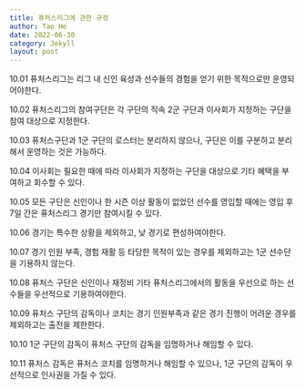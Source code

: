 ```yaml
---
title: 퓨처스리그에 관한 규정
author: Tao He
date: 2022-06-30
category: Jekyll
layout: post
---
```

10.01 퓨처스리그는 리그 내 신인 육성과 선수들의 경험을 얻기 위한 목적으로만 운영되어야한다.

10.02 퓨처스리그의 참여구단은 각 구단의 직속 2군 구단과 이사회가 지정하는 구단을 참여 대상으로 지정한다.

10.03 퓨처스구단과 1군 구단의 로스터는 분리하지 않으나, 구단은 이를 구분하고 분리해서 운영하는 것은 가능하다.

10.04 이사회는 필요한 때에 따라 이사회가 지정하는 구단을 대상으로 기타 혜택을 부여하고 회수할 수 있다.

10.05 모든 구단은 신인이나 한 시즌 이상 활동이 없었던 선수를 영입할 때에는 영입 후 7일 간은 퓨처스리그 경기만 참여시킬 수 있다.

10.06 경기는 특수한 상황을 제외하고, 낮 경기로 편성하여야한다.

10.07 경기 인원 부족, 경험 재활 등 타당한 목적이 있는 경우를 제외하고는 1군 선수단을 기용하지 않는다.

10.08 퓨처스 구단은 신인이나 재정비 기타 퓨처스리그에서의 활동을 우선으로 하는 선수들을 우선적으로 기용하여야한다.

10.09 퓨처스 구단의 감독이나 코치는 경기 인원부족과 같은 경기 진행이 어려운 경우를 제외하고는 출전을 제한한다.

10.10 1군 구단의 감독이 퓨처스 구단의 감독을 임명하거나 해임할 수 있다.

10.11 퓨처스 감독은 퓨처스 코치를 임명하거나 해임할 수 있으나, 1군 구단의 감독이 우선적으로 인사권을 가질 수 있다. 
